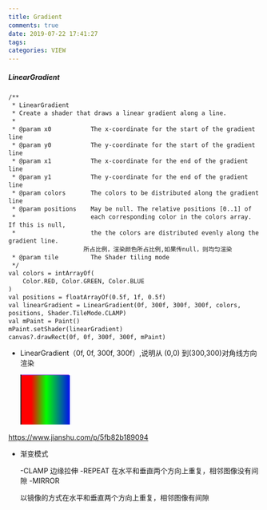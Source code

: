 ```yaml
---
title: Gradient
comments: true
date: 2019-07-22 17:41:27
tags:
categories: VIEW
---
```


##### LinearGradient

```
/**
 * LinearGradient
 * Create a shader that draws a linear gradient along a line.
 *
 * @param x0           The x-coordinate for the start of the gradient line
 * @param y0           The y-coordinate for the start of the gradient line
 * @param x1           The x-coordinate for the end of the gradient line
 * @param y1           The y-coordinate for the end of the gradient line
 * @param colors       The colors to be distributed along the gradient line
 * @param positions    May be null. The relative positions [0..1] of
 *                     each corresponding color in the colors array. If this is null,
 *                     the the colors are distributed evenly along the gradient line.
 					 所占比例，渲染颜色所占比例,如果传null，则均匀渲染
 * @param tile         The Shader tiling mode
 */
val colors = intArrayOf(
    Color.RED, Color.GREEN, Color.BLUE
)
val positions = floatArrayOf(0.5f, 1f, 0.5f)
val linearGradient = LinearGradient(0f, 300f, 300f, 300f, colors, positions, Shader.TileMode.CLAMP)
val mPaint = Paint()
mPaint.setShader(linearGradient)
canvas?.drawRect(0f, 0f, 300f, 300f, mPaint)
```

* LinearGradient（0f, 0f, 300f, 300f）,说明从 (0,0) 到(300,300)对角线方向渲染

  ![LinearGradient](Gradient\gradient_20171214100743840.png)

<https://www.jianshu.com/p/5fb82b189094>

* 渐变模式 

  -CLAMP
  边缘拉伸
  -REPEAT
  在水平和垂直两个方向上重复，相邻图像没有间隙
  -MIRROR

  以镜像的方式在水平和垂直两个方向上重复，相邻图像有间隙

     